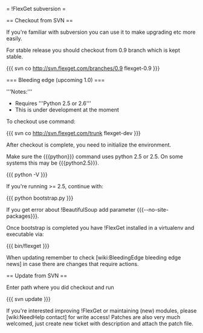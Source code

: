 = !FlexGet subversion =

== Checkout from SVN ==

If you're familiar with subversion you can use it to make upgrading etc more easily.

For stable release you should checkout from 0.9 branch which is kept stable.

{{{
svn co http://svn.flexget.com/branches/0.9 flexget-0.9
}}}

=== Bleeding edge (upcoming 1.0) ===

'''Notes:''' 

 * Requires '''Python 2.5 or 2.6'''
 * This is under development at the moment

To checkout use command:

{{{
svn co http://svn.flexget.com/trunk flexget-dev
}}}

After checkout is complete, you need to initialize the environment.


Make sure the {{{python}}} command uses python 2.5 or 2.5. On some systems this may be {{{python2.5}}}.

{{{
python -V
}}}

If you're running >= 2.5, continue with:

{{{
python bootstrap.py
}}}

If you get error about !BeautifulSoup add parameter {{{--no-site-packages}}}.

Once bootstrap is completed you have !FlexGet installed in a virtualenv and executable via:

{{{
bin/flexget
}}}

When updating remember to check [wiki:BleedingEdge bleeding edge news] in case there are changes that require actions.

== Update from SVN ==

Enter path where you did checkout and run

{{{
svn update
}}}

If you're interested improving !FlexGet or maintaining (new) modules, please [wiki:NeedHelp contact] for write access! Patches are also very much welcomed, just create new ticket with description and attach the patch file.
